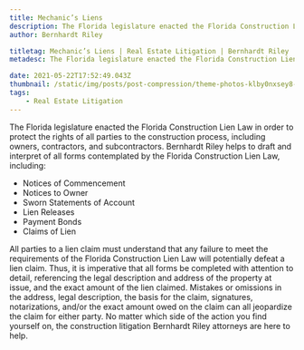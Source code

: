 ```yaml
---
title: Mechanic’s Liens
description: The Florida legislature enacted the Florida Construction Lien Law in order to protect the rights of all parties to the construction process...
author: Bernhardt Riley

titletag: Mechanic’s Liens | Real Estate Litigation | Bernhardt Riley
metadesc: The Florida legislature enacted the Florida Construction Lien Law in order to protect the rights of all parties to the construction process...

date: 2021-05-22T17:52:49.043Z
thumbnail: /static/img/posts/post-compression/theme-photos-klby0nxsey8-unsplash.webp
tags:
    - Real Estate Litigation
---
```


The Florida legislature enacted the Florida Construction Lien Law in order to protect the rights of all parties to the construction process, including owners, contractors, and subcontractors.
Bernhardt Riley helps to draft and interpret of all forms contemplated by the Florida Construction Lien Law, including:

-   Notices of Commencement
-   Notices to Owner
-   Sworn Statements of Account
-   Lien Releases
-   Payment Bonds
-   Claims of Lien

All parties to a lien claim must understand that any failure to meet the requirements of the Florida Construction Lien Law will potentially defeat a lien claim. Thus, it is imperative that all forms
be completed with attention to detail, referencing the legal description and address of the property at issue, and the exact amount of the lien claimed. Mistakes or omissions in the address, legal
description, the basis for the claim, signatures, notarizations, and/or the exact amount owed on the claim can all jeopardize the claim for either party. No matter which side of the action you find
yourself on, the construction litigation Bernhardt Riley attorneys are here to help.
